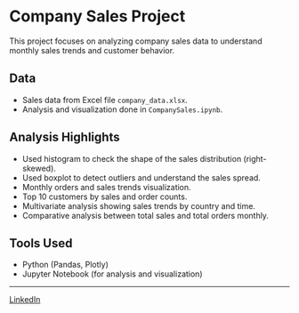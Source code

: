 # Company Sales Project

This project focuses on analyzing company sales data to understand monthly sales trends and customer behavior.

## Data
- Sales data from Excel file `company_data.xlsx`.
- Analysis and visualization done in `CompanySales.ipynb`.

## Analysis Highlights
- Used histogram to check the shape of the sales distribution (right-skewed).
- Used boxplot to detect outliers and understand the sales spread.
- Monthly orders and sales trends visualization.
- Top 10 customers by sales and order counts.
- Multivariate analysis showing sales trends by country and time.
- Comparative analysis between total sales and total orders monthly.

## Tools Used
- Python (Pandas, Plotly)
- Jupyter Notebook (for analysis and visualization)

---  
[LinkedIn](https://www.linkedin.com/in/ahmed-abdelmoaty-2b6860357)
